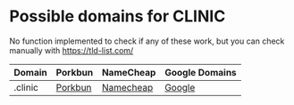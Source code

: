 # Possible domains for CLINIC

No function implemented to check if any of these work, but you can check manually with https://tld-list.com/

| Domain | Porkbun | NameCheap | Google Domains |
|---|---|---|---|
| .clinic | [Porkbun](https://porkbun.com/checkout/search?prb=e814663da1&tlds=&idnLanguage=&search=search&q=.clinic) | [Namecheap](https://www.namecheap.com/domains/registration/results/?domain=.clinic) | [Google](https://domains.google.com/registrar/search?searchTerm=.clinic) |
